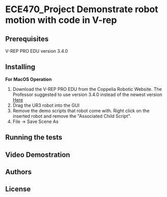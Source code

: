 # ECE470_Project Demonstrate robot motion with code in V-rep
## Prerequisites
V-REP PRO EDU version 3.4.0

## Installing
**For MacOS Operation** 

1. Download the V-REP PRO EDU from the Coppelia Robotic Website. The Professor
suggested to use version 3.4.0 instead of the newest version
[Here](http://coppeliarobotics.com/files/V-REP_PRO_EDU_V3_4_0_Mac.zip)
2. Drag the UR3 robot into the GUI
3. Remove the demo scripts that robot come with. Right click on the inserted robot and remove 
the "Associated Child Script".
4. File -> Save Scene As 




## Running the tests

## Video Demostration

## Authors
## License
